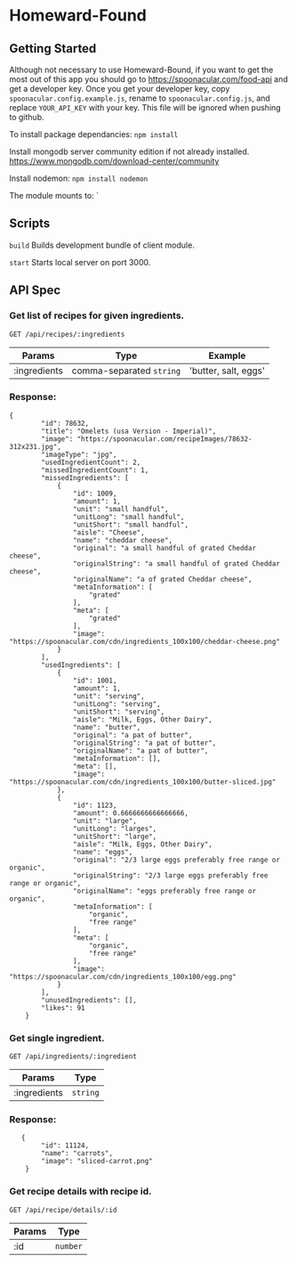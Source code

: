 # Homeward-Found

## Getting Started

Although not necessary to use Homeward-Bound, if you want to get the most out of this app you should go to https://spoonacular.com/food-api and get a developer key. Once you get your developer key, copy `spoonacular.config.example.js`, rename to `spoonacular.config.js`, and replace `YOUR_API_KEY` with your key. This file will be ignored when pushing to github. 

To install package dependancies:
  `npm install`

Install mongodb server community edition if not already installed. https://www.mongodb.com/download-center/community

Install nodemon:
  `npm install nodemon`

The module mounts to:
  `<div id='app'></div>

## Scripts

`build`
Builds development bundle of client module.

`start`
Starts local server on port 3000.

## API Spec

### Get list of recipes for given ingredients. 
`GET /api/recipes/:ingredients`

| Params | Type | Example |
| ------ | ---- | ------- |
|:ingredients | comma-separated `string` | 'butter, salt, eggs' |

### Response: 

```
{
        "id": 78632,
        "title": "Omelets (usa Version - Imperial)",
        "image": "https://spoonacular.com/recipeImages/78632-312x231.jpg",
        "imageType": "jpg",
        "usedIngredientCount": 2,
        "missedIngredientCount": 1,
        "missedIngredients": [
            {
                "id": 1009,
                "amount": 1,
                "unit": "small handful",
                "unitLong": "small handful",
                "unitShort": "small handful",
                "aisle": "Cheese",
                "name": "cheddar cheese",
                "original": "a small handful of grated Cheddar cheese",
                "originalString": "a small handful of grated Cheddar cheese",
                "originalName": "a of grated Cheddar cheese",
                "metaInformation": [
                    "grated"
                ],
                "meta": [
                    "grated"
                ],
                "image": "https://spoonacular.com/cdn/ingredients_100x100/cheddar-cheese.png"
            }
        ],
        "usedIngredients": [
            {
                "id": 1001,
                "amount": 1,
                "unit": "serving",
                "unitLong": "serving",
                "unitShort": "serving",
                "aisle": "Milk, Eggs, Other Dairy",
                "name": "butter",
                "original": "a pat of butter",
                "originalString": "a pat of butter",
                "originalName": "a pat of butter",
                "metaInformation": [],
                "meta": [],
                "image": "https://spoonacular.com/cdn/ingredients_100x100/butter-sliced.jpg"
            },
            {
                "id": 1123,
                "amount": 0.6666666666666666,
                "unit": "large",
                "unitLong": "larges",
                "unitShort": "large",
                "aisle": "Milk, Eggs, Other Dairy",
                "name": "eggs",
                "original": "2/3 large eggs preferably free range or organic",
                "originalString": "2/3 large eggs preferably free range or organic",
                "originalName": "eggs preferably free range or organic",
                "metaInformation": [
                    "organic",
                    "free range"
                ],
                "meta": [
                    "organic",
                    "free range"
                ],
                "image": "https://spoonacular.com/cdn/ingredients_100x100/egg.png"
            }
        ],
        "unusedIngredients": [],
        "likes": 91
    }
```

### Get single ingredient.
`GET /api/ingredients/:ingredient`

| Params | Type |
| ------ | ---- |
|:ingredients | `string` |

### Response: 

```
   {
        "id": 11124,
        "name": "carrots",
        "image": "sliced-carrot.png"
    }
```

### Get recipe details with recipe id.
`GET /api/recipe/details/:id`

| Params | Type |
| ------ | ---- |
|:id | `number` |

